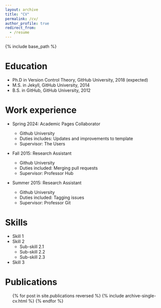 ```yaml
---
layout: archive
title: "CV"
permalink: /cv/
author_profile: true
redirect_from:
  - /resume
---
```


{% include base_path %}

Education
======
* Ph.D in Version Control Theory, GitHub University, 2018 (expected)
* M.S. in Jekyll, GitHub University, 2014
* B.S. in GitHub, GitHub University, 2012

Work experience
======
* Spring 2024: Academic Pages Collaborator
  * Github University
  * Duties includes: Updates and improvements to template
  * Supervisor: The Users

* Fall 2015: Research Assistant
  * Github University
  * Duties included: Merging pull requests
  * Supervisor: Professor Hub

* Summer 2015: Research Assistant
  * Github University
  * Duties included: Tagging issues
  * Supervisor: Professor Git
  
Skills
======
* Skill 1
* Skill 2
  * Sub-skill 2.1
  * Sub-skill 2.2
  * Sub-skill 2.3
* Skill 3

Publications
======
  <ul>{% for post in site.publications reversed %}
    {% include archive-single-cv.html %}
  {% endfor %}</ul>
  
[//]: # (Talks)

[//]: # (======)

[//]: # (  <ul>{% for post in site.talks reversed %})

[//]: # (    {% include archive-single-talk-cv.html  %})

[//]: # (  {% endfor %}</ul>)

[//]: # (  )
[//]: # (Teaching)

[//]: # (======)

[//]: # (  <ul>{% for post in site.teaching reversed %})

[//]: # (    {% include archive-single-cv.html %})

[//]: # (  {% endfor %}</ul>)

[//]: # (  )
[//]: # (Service and leadership)

[//]: # (======)

[//]: # (* Currently signed in to 43 different slack teams)
